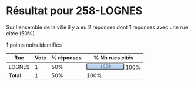 # Résultat pour 258-LOGNES

Sur l'ensemble de la ville il y a eu 2 réponses dont 1 réponses avec une rue citée (50%)

1 points noirs identifiés

| Rue | Vote | % réponses | % Nb rues cités|
|-----|------|------------|----------------|
| LOGNES | 1 | 50% | <img src="../../img/bar_100.gif" />&nbsp;100%|
| **Total** | 1 | 50% | 100%|

